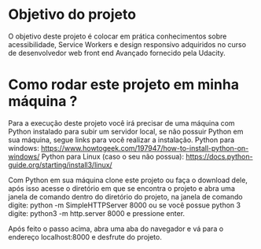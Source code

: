 # Objetivo do projeto
O objetivo deste projeto é colocar em prática conhecimentos sobre acessibilidade, Service Workers e design responsivo adquiridos no curso de desenvolvedor web front end Avançado fornecido pela Udacity.

# Como rodar este projeto em minha máquina ? 
Para a execução deste projeto você irá precisar de uma máquina com Python instalado para subir um servidor local, se não possuir Python em sua máquina, segue links para você realizar a instalação.
Python para windows: https://www.howtogeek.com/197947/how-to-install-python-on-windows/
Python para Linux (caso o seu não possua): https://docs.python-guide.org/starting/install3/linux/

Com Python em sua máquina clone este projeto ou faça o download dele, após isso acesse o diretório em que se encontra o projeto e abra uma janela de comando dentro do diretório do projeto, na janela de comando digite: python -m SimpleHTTPServer 8000 ou se você possue python 3 digite: python3 -m http.server 8000 e pressione enter.

Após feito o passo acima, abra uma aba do navegador e vá para o endereço localhost:8000 e desfrute do projeto.

